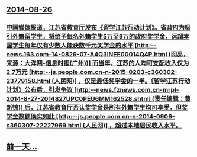 ## [2014-08-26](/zh/news/2014/08/26/index.md)

### [中国媒体报道，江苏省教育厅发布《留学江苏行动计划》。省政府为吸引外籍留学生，将给予每名外籍学生5万至9万的政府奖学金，远超本国学生每年仅有少数人能获数千元奖学金的水平 [http:--news.163.com-14-0829-07-A4Q3INEE00014Q4P.html (网易，来源：大洋网-信息时报(广州))] 而当年，江苏的人均可支配收入仅为2.7万元 [http:--js.people.com.cn-n-2015-0203-c360302-23779158.html (人民网)] ，仅是最低奖学金的一半。《留学江苏行动计划》公布后，引发争议 [http:--news.fznews.com.cn-mrpl-2014-8-27-2014827UPC0PEU6MM162528.shtml (责任编辑：黄新锦)] 后，江苏省教育厅否认奖学金是所有外籍学生均可享受，但奖学金数额确实如此 [http:--js.people.com.cn-n-2014-0906-c360307-22227969.html (人民网)] ，超过本地居民收入水平。](/zh/news/2014/08/26/中国媒体报道-江苏省教育厅发布-留学江苏行动计划-省政府为吸引外籍留学生-将给予每名外籍学生5万至9万的政府奖学金-远.md)
## [前一天...](/zh/news/2014/08/25/index.md)

